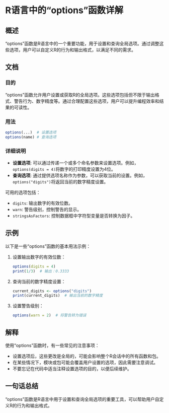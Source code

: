 <!--
Meta Description: # R语言中的“options”函数详解 ## 概述 “options”函数是R语言中的一个重要功能，用于设置和查询全局选项。通过调整这些选项，用户可以自定义R的行为和输出格式，以满足不同的需求。 ## 文档 ### 目的 “options”函数允许用户设置或获取R的全局选项。这些选项包括但不限于输...
Meta Keywords: options, digits, 设置选项, 查询选项, warn
-->

# R语言中的“options”函数详解

## 概述
“options”函数是R语言中的一个重要功能，用于设置和查询全局选项。通过调整这些选项，用户可以自定义R的行为和输出格式，以满足不同的需求。

## 文档
### 目的
“options”函数允许用户设置或获取R的全局选项。这些选项包括但不限于输出格式、警告行为、数字精度等。通过合理配置这些选项，用户可以提升编程效率和结果的可读性。

### 用法
```R
options(...)  # 设置选项
options(name) # 查询选项
```

### 详细说明
- **设置选项**: 可以通过传递一个或多个命名参数来设置选项。例如，`options(digits = 4)`将数字的打印精度设置为4位。
- **查询选项**: 通过提供选项名称作为参数，可以获取当前的设置。例如，`options("digits")`将返回当前的数字精度设置。
  
可用的选项包括：
- `digits`: 输出数字的有效位数。
- `warn`: 警告级别，控制警告的显示。
- `stringsAsFactors`: 控制数据框中字符型变量是否转换为因子。

## 示例
以下是一些“options”函数的基本用法示例：

1. 设置输出数字的有效位数：
   ```R
   options(digits = 4)
   print(1/3)  # 输出：0.3333
   ```

2. 查询当前的数字精度设置：
   ```R
   current_digits <- options("digits")
   print(current_digits)  # 输出当前的数字精度
   ```

3. 设置警告级别：
   ```R
   options(warn = 2)  # 将警告转为错误
   ```

## 解释
使用“options”函数时，有一些常见的注意事项：
- 设置选项后，这些更改是全局的，可能会影响整个R会话中的所有函数和包。
- 在某些情况下，模块或包可能会覆盖用户设置的选项，因此需要注意调试。
- 不要忘记在代码中适当注释设置选项的目的，以便后续维护。

## 一句话总结
“options”函数是R语言中用于设置和查询全局选项的重要工具，可以帮助用户自定义R的行为和输出格式。